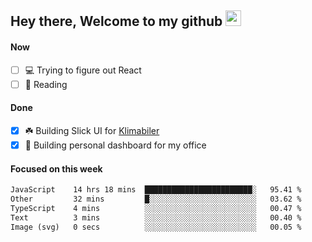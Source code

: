 ## Hey there, Welcome to my github <img src="https://media.giphy.com/media/hvRJCLFzcasrR4ia7z/giphy.gif" width="25px">

#### Now
- [ ] 💻 Trying to figure out React
- [ ] 📕 Reading

#### Done
- [x] ☘️ Building Slick UI for [Klimabiler](https://klimabiler.dk)
- [x] 🚀 Building personal dashboard for my office
 
 #### Focused on this week
<!--START_SECTION:waka-->

```txt
JavaScript    14 hrs 18 mins  ████████████████████████░   95.41 %
Other         32 mins         █░░░░░░░░░░░░░░░░░░░░░░░░   03.62 %
TypeScript    4 mins          ░░░░░░░░░░░░░░░░░░░░░░░░░   00.47 %
Text          3 mins          ░░░░░░░░░░░░░░░░░░░░░░░░░   00.40 %
Image (svg)   0 secs          ░░░░░░░░░░░░░░░░░░░░░░░░░   00.05 %
```

<!--END_SECTION:waka-->

